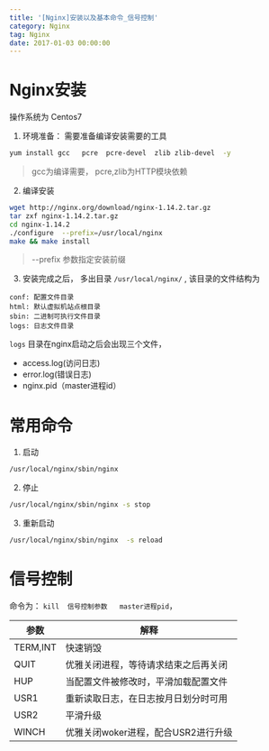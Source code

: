 ```yaml
---
title: '[Nginx]安装以及基本命令_信号控制'
category: Nginx
tag: Nginx
date: 2017-01-03 00:00:00
---
```



# Nginx安装

操作系统为 Centos7

1. 环境准备： 需要准备编译安装需要的工具
```bash
yum install gcc   pcre  pcre-devel  zlib zlib-devel  -y
```
> gcc为编译需要， pcre,zlib为HTTP模块依赖

2. 编译安装
```bash
wget http://nginx.org/download/nginx-1.14.2.tar.gz
tar zxf nginx-1.14.2.tar.gz 
cd nginx-1.14.2
./configure  --prefix=/usr/local/nginx
make && make install 
```
> --prefix 参数指定安装前缀

3. 安装完成之后， 多出目录 `/usr/local/nginx/` , 该目录的文件结构为 
```
conf: 配置文件目录
html: 默认虚拟机站点根目录
sbin: 二进制可执行文件目录
logs: 日志文件目录
```
`logs`  目录在nginx启动之后会出现三个文件， 
- access.log(访问日志) 
- error.log(错误日志) 
- nginx.pid（master进程id）

# 常用命令

1. 启动
```bash
/usr/local/nginx/sbin/nginx
```
2. 停止
```bash
/usr/local/nginx/sbin/nginx -s stop
```
3. 重新启动
```bash
/usr/local/nginx/sbin/nginx  -s reload
```


# 信号控制 

命令为：  `kill  信号控制参数   master进程pid`， 

|参数|解释|
|---|---|
|TERM,INT|快速销毁|
|QUIT|优雅关闭进程，等待请求结束之后再关闭|
|HUP|当配置文件被修改时，平滑加载配置文件|
|USR1|重新读取日志，在日志按月日划分时可用|
|USR2|平滑升级|
|WINCH|优雅关闭woker进程，配合USR2进行升级|

